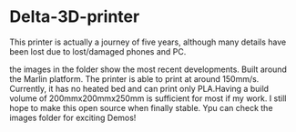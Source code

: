 # Delta-3D-printer
This printer is actually a journey of five years, although many details have been lost due to lost/damaged phones and PC.

the images in the folder show the most recent developments.
Built around the Marlin platform. The printer is able to print at around 150mm/s.
Currently, it has no heated bed and can print only PLA.Having a build volume of 200mmx200mmx250mm is sufficient for most if my work. I still hope to make this open source when finally stable. Ypu can check the images folder for exciting Demos!
